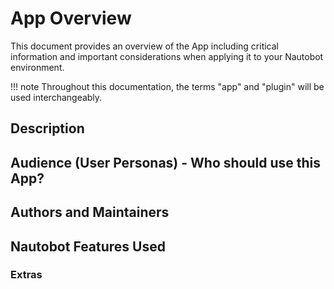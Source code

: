 # App Overview

This document provides an overview of the App including critical information and important considerations when applying it to your Nautobot environment.

!!! note
    Throughout this documentation, the terms "app" and "plugin" will be used interchangeably.

## Description


## Audience (User Personas) - Who should use this App?

## Authors and Maintainers

## Nautobot Features Used

### Extras
